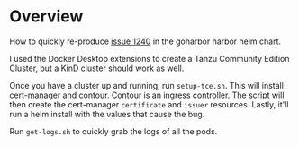 # Overview

How to quickly re-produce [issue 1240](https://github.com/goharbor/harbor-helm/issues/1240) in the goharbor harbor helm chart.

I used the Docker Desktop extensions to create a Tanzu Community Edition Cluster, but a KinD cluster should work as well.

Once you have a cluster up and running, run `setup-tce.sh`.
This will install cert-manager and contour. Contour is an ingress controller.
The script will then create the cert-manager `certificate` and `issuer` resources.
Lastly, it'll run a helm install with the values that cause the bug.

Run `get-logs.sh` to quickly grab the logs of all the pods.